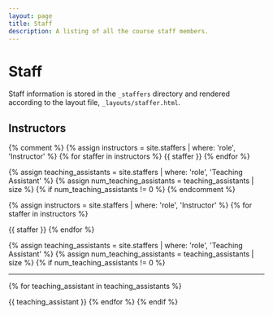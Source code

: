 ```yaml
---
layout: page
title: Staff
description: A listing of all the course staff members.
---
```


# Staff

Staff information is stored in the `_staffers` directory and rendered according to the layout file, `_layouts/staffer.html`.

## Instructors

{% comment %} {% assign instructors = site.staffers | where: 'role', 'Instructor' %}
{% for staffer in instructors %}
{{ staffer }}
{% endfor %} 

{% assign teaching_assistants = site.staffers | where: 'role', 'Teaching Assistant' %}
{% assign num_teaching_assistants = teaching_assistants | size %}
{% if num_teaching_assistants != 0 %} {% endcomment %}

<style>
  .staffer-container {
    display: inline-block;
    /* Add any additional styling as needed */
  }
</style>

{% assign instructors = site.staffers | where: 'role', 'Instructor' %}
{% for staffer in instructors %}
  <div class="staffer-container">
    {{ staffer }}
  </div>
{% endfor %}

{% assign teaching_assistants = site.staffers | where: 'role', 'Teaching Assistant' %}
{% assign num_teaching_assistants = teaching_assistants | size %}
{% if num_teaching_assistants != 0 %}
  <hr> <!-- Optional horizontal line to separate instructors and teaching assistants -->

  {% for teaching_assistant in teaching_assistants %}
    <div class="staffer-container">
      {{ teaching_assistant }}
    </div>
  {% endfor %}
{% endif %}

